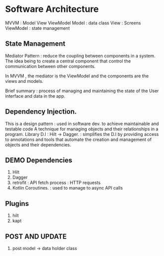 # Software Architecture 
MVVM : Model View ViewModel
Model : data class 
View : Screens 
ViewModel : state management

## State Management 
Mediator Pattern : reduce the coupling between components in a system. The idea being to create a central component that control the 
communication between other components.

In MVVM , the mediator is the ViewModel and the components are the views and models. 

Brief summary : process of managing and maintaining the state of the User interface and data in the app.

## Dependency Injection. 
This is a design pattern : used in software dev. to achieve maintainable and testable code 
A technique for managing objects and their relationships in a program. 
Library D.I : Hilt -> Dagger. : simplifies the D.I by providing access to annotations and tools that automate the creation 
and management of objects and their dependencies. 

## DEMO Dependencies 
1. Hilt 
2. Dagger
3. retrofit : API fetch <GET> process  : HTTP requests 
4. Kotlin Coroutines. : used to manage to async API calls 

## Plugins 
1. hilt 
2. kapt

## POST AND UPDATE 
1. post model -> data holder class